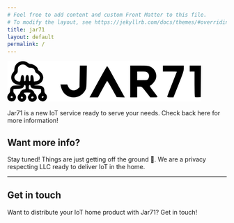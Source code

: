 ```yaml
---
# Feel free to add content and custom Front Matter to this file.
# To modify the layout, see https://jekyllrb.com/docs/themes/#overriding-theme-defaults
title: jar71
layout: default
permalink: /
---
```


![logo](https://raw.githubusercontent.com/anthr76/jar71-web/master/images/transparent_background.png "Logo")

Jar71 is a new IoT service ready to serve your needs. Check back here for more information!

## Want more info?

Stay tuned! Things are just getting off the ground 🚀. We are a privacy respecting LLC ready to deliver IoT in the home.

***

## Get in touch

Want to distribute your IoT home product with Jar71? Get in touch!
